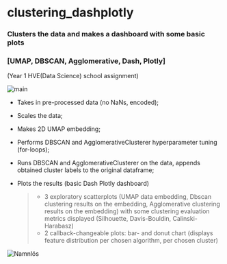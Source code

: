 # clustering_dashplotly
### Clusters the data and makes a dashboard with some basic plots 
### [UMAP, DBSCAN,  Agglomerative, Dash,  Plotly] 
(Year 1 HVE(Data Science) school assignment)

![main](https://user-images.githubusercontent.com/102211232/165947985-082f0488-a410-4d05-bc47-29d24bb83fde.png)

- Takes in pre-processed data (no NaNs, encoded);

 -  Scales the data;
   
 -  Makes 2D UMAP embedding;
   
  - Performs DBSCAN and AgglomerativeClusterer hyperparameter tuning
   (for-loops);
   
  - Runs DBSCAN and AgglomerativeClusterer on the data, appends obtained cluster labels to the original
   dataframe;
   
 - Plots the results (basic Dash Plotly dashboard)
   > - 3 exploratory scatterplots (UMAP data embedding, Dbscan clustering results on the embedding, 
   Agglomerative clustering results on the embedding) with some clustering evaluation metrics displayed
   (Silhouette, Davis-Bouldin, Calinski-Harabasz)
   > - 2 callback-changeable plots: bar- and donut chart (displays feature distribution per 
   chosen algorithm,  per chosen cluster) 
   
  ![Namnlös](https://user-images.githubusercontent.com/102211232/168421953-11a07df7-098a-4e97-a83f-9bda3b1ba6e3.png)
   
   
   

